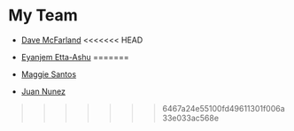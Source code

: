 # My Team
* [Dave McFarland](dave_mcfarland.md)
<<<<<<< HEAD
* [Eyanjem Etta-Ashu](Eyanjem_etta-ashu.md)
=======

* [Maggie Santos](maggie_santos.md)

* [Juan Nunez](juan_nunez.md)

>>>>>>> 6467a24e55100fd49611301f006a33e033ac568e
